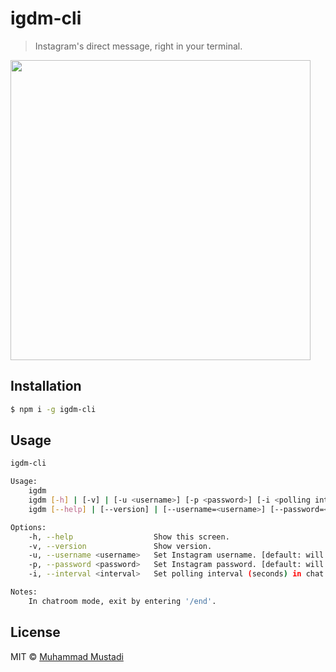 # igdm-cli

> Instagram's direct message, right in your terminal.

<img src="igdm.gif" width="480">

## Installation

```sh
$ npm i -g igdm-cli
```

## Usage

```sh
igdm-cli

Usage:
    igdm
    igdm [-h] | [-v] | [-u <username>] [-p <password>] [-i <polling interval>]
    igdm [--help] | [--version] | [--username=<username>] [--password=<password>] [--interval=<polling interval>]

Options:
    -h, --help                  Show this screen.
    -v, --version               Show version.
    -u, --username <username>   Set Instagram username. [default: will prompt]
    -p, --password <password>   Set Instagram password. [default: will prompt]
    -i, --interval <interval>   Set polling interval (seconds) in chat rooms [default: 5]

Notes:
    In chatroom mode, exit by entering '/end'.
```

## License

MIT © [Muhammad Mustadi](https://github.com/mathdroid)